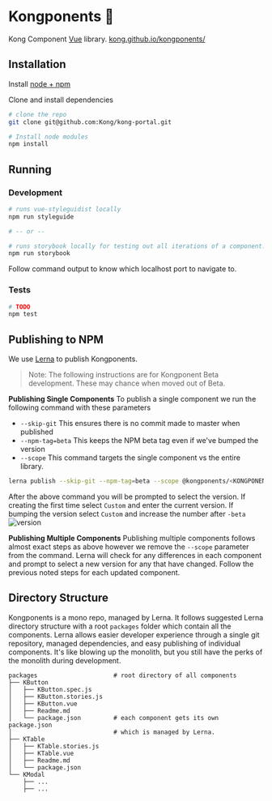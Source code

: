 # Kongponents 🍌

Kong Component [Vue](https://vuejs.org/) library. [kong.github.io/kongponents/](https://kong.github.io/kongponents/)

## Installation

Install [node + npm](https://nodejs.org/)

Clone and install dependencies
```bash
# clone the repo
git clone git@github.com:Kong/kong-portal.git

# Install node modules
npm install
```

## Running

### Development

```bash
# runs vue-styleguidist locally
npm run styleguide

# -- or --

# runs storybook locally for testing out all iterations of a component.
npm run storybook
```

Follow command output to know which localhost port to navigate to.

### Tests

```bash
# TODO 
npm test
```

## Publishing to NPM

We use [Lerna](https://lernajs.io/) to publish Kongponents. 

> Note: The following instructions are for Kongponent Beta development. These may chance when moved out of Beta.

**Publishing Single Components**
To publish a single component we run the following command with these parameters
- `--skip-git` This ensures there is no commit made to master when published
- `--npm-tag=beta` This keeps the NPM beta tag even if we've bumped the version
- `--scope` This command targets the single component vs the entire library. 
```bash
lerna publish --skip-git --npm-tag=beta --scope @kongponents/<KONGPONENT_NAME>
```

After the above command you will be prompted to select the version. If creating the first time select `Custom` and enter the current version. If bumping the version select `Custom` and increase the number after `-beta`
![version](https://dzwonsemrish7.cloudfront.net/items/1K2h3k2W1R3A0c0E0j05/Image%202018-06-18%20at%209.14.05%20AM.png)

**Publishing Multiple Components**
Publishing multiple components follows almost exact steps as above however we remove the `--scope` parameter from the command. Lerna will check for any differences in each component and prompt to select a new version for any that have changed. Follow the previous noted steps for each updated component.

## Directory Structure

Kongponents is a mono repo, managed by Lerna. It follows suggested Lerna directory structure with a root `packages` folder which contain all the components. Lerna allows easier developer experience through a single git repository, managed dependencies, and easy publishing of individual components. It's like blowing up the monolith, but you still have the perks of the monolith during development.

```
packages                     # root directory of all components
├── KButton                  
│   ├── KButton.spec.js
│   ├── KButton.stories.js
│   ├── KButton.vue
│   ├── Readme.md
│   └── package.json         # each component gets its own package.json
│                            # which is managed by Lerna.
├── KTable
│   ├── KTable.stories.js
│   ├── KTable.vue
│   ├── Readme.md
│   └── package.json
└── KModal
    ├── ...
    ├── ...
```
